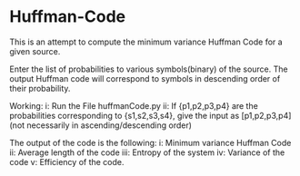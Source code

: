 # Huffman-Code
This is an attempt to compute the minimum variance Huffman Code for a given source.

Enter the list of probabilities to various symbols(binary) of the source. 
The output Huffman code will correspond to symbols in descending order of their probability.

Working:
i:   Run the File huffmanCode.py
ii:  If {p1,p2,p3,p4} are the probabilities corresponding to {s1,s2,s3,s4}, 
     give the input as [p1,p2,p3,p4] (not necessarily in ascending/descending order)
     
The output of the code is the following:
i:   Minimum variance Huffman Code
ii:  Average length of the code
iii: Entropy of the system
iv:  Variance of the code
v:   Efficiency of the code.

